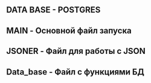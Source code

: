 DATA BASE - POSTGRES 
---
MAIN - Основной файл запуска
---
JSONER - Файл для работы с JSON
---
Data_base - Файл с функциями БД
---